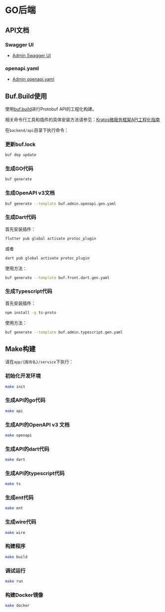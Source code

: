# GO后端

## API文档

### Swagger UI

- [Admin Swagger UI](http://localhost:7788/docs/)

### openapi.yaml

- [Admin openapi.yaml](http://localhost:7788/docs/openapi.yaml)

## Buf.Build使用

使用[buf.build](https://buf.build/)进行Protobuf API的工程化构建。

相关命令行工具和插件的具体安装方法请参见：[Kratos微服务框架API工程化指南](https://juejin.cn/post/7191095845096259641)

在`backend/api`目录下执行命令：

### 更新buf.lock

```bash
buf dep update
```

### 生成GO代码

```bash
buf generate
```

### 生成OpenAPI v3文档

```bash
buf generate --template buf.admin.openapi.gen.yaml
```

### 生成Dart代码

首先安装插件：

```bash
flutter pub global activate protoc_plugin
```
或者

```bash
dart pub global activate protoc_plugin
```

使用方法：

```bash
buf generate --template buf.front.dart.gen.yaml
```

### 生成Typescript代码

首先安装插件：

```bash
npm install -g ts-proto
```

使用方法：

```bash
buf generate --template buf.admin.typescript.gen.yaml
```

## Make构建

请在`app/{服务名}/service`下执行：

### 初始化开发环境

```bash
make init
```

### 生成API的go代码

```bash
make api
```

### 生成API的OpenAPI v3 文档

```bash
make openapi
```

### 生成API的dart代码

```bash
make dart
```

### 生成API的typescript代码

```bash
make ts
```

### 生成ent代码

```bash
make ent
```

### 生成wire代码

```bash
make wire
```

### 构建程序

```bash
make build
```

### 调试运行

```bash
make run
```

### 构建Docker镜像

```bash
make docker
```
